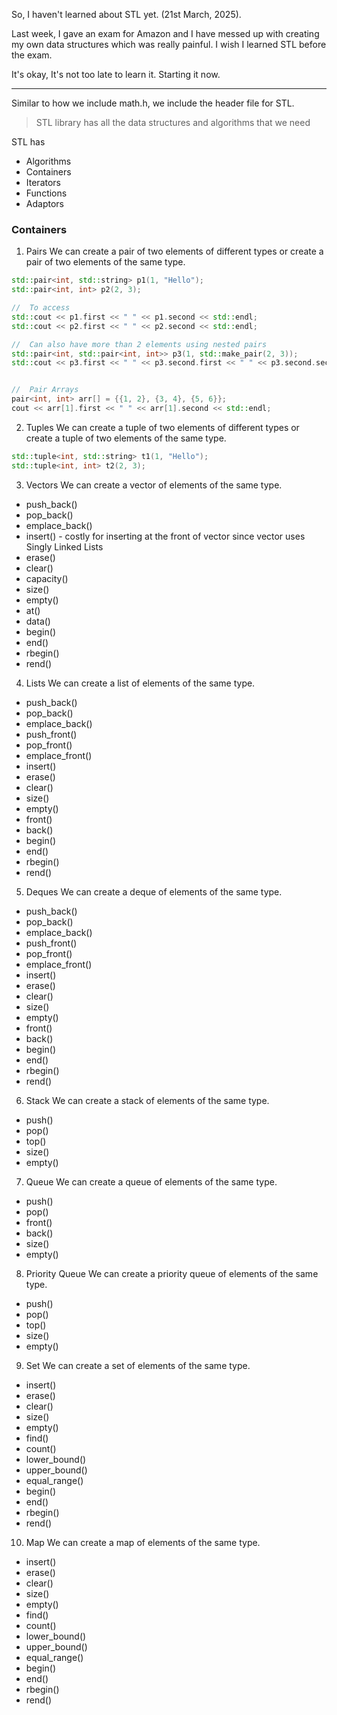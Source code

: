 So, I haven't learned about STL yet. (21st March, 2025).

Last week, I gave an exam for Amazon and I have messed up with creating my own data structures which was really painful.
I wish I learned STL before the exam.

It's okay, It's not too late to learn it.
Starting it now.

---

Similar to how we include math.h, we include the header file for STL.

> STL library has all the data structures and algorithms that we need


STL has

- Algorithms
- Containers
- Iterators
- Functions
- Adaptors


### Containers

1. Pairs
  We can create a pair of two elements of different types or create a pair of two elements of the same type.

  ```cpp
  std::pair<int, std::string> p1(1, "Hello");
  std::pair<int, int> p2(2, 3);

  //  To access
  std::cout << p1.first << " " << p1.second << std::endl;
  std::cout << p2.first << " " << p2.second << std::endl;

  //  Can also have more than 2 elements using nested pairs
  std::pair<int, std::pair<int, int>> p3(1, std::make_pair(2, 3));
  std::cout << p3.first << " " << p3.second.first << " " << p3.second.second << std::endl;


 //  Pair Arrays
  pair<int, int> arr[] = {{1, 2}, {3, 4}, {5, 6}};
  cout << arr[1].first << " " << arr[1].second << std::endl;
  ```

2. Tuples
  We can create a tuple of two elements of different types or create a tuple of two elements of the same type.

  ```cpp
  std::tuple<int, std::string> t1(1, "Hello");
  std::tuple<int, int> t2(2, 3);
  ```

3. Vectors
  We can create a vector of elements of the same type.

  - push_back()
  - pop_back()
  - emplace_back()
  - insert()  - costly for inserting at the front of vector since vector uses Singly Linked Lists
  - erase()
  - clear()
  - capacity()
  - size()
  - empty()
  - at()
  - data()
  - begin()
  - end()
  - rbegin()
  - rend()

4. Lists
  We can create a list of elements of the same type.

  - push_back()
  - pop_back()
  - emplace_back()
  - push_front()
  - pop_front()
  - emplace_front()
  - insert()
  - erase()
  - clear()
  - size()
  - empty()
  - front()
  - back()
  - begin()
  - end()
  - rbegin()
  - rend()

5. Deques
  We can create a deque of elements of the same type.

  - push_back()
  - pop_back()
  - emplace_back()
  - push_front()
  - pop_front()
  - emplace_front()
  - insert()
  - erase()
  - clear()
  - size()
  - empty()
  - front()
  - back()
  - begin()
  - end()
  - rbegin()
  - rend()

6. Stack
  We can create a stack of elements of the same type.

  - push()
  - pop()
  - top()
  - size()
  - empty()

7. Queue
  We can create a queue of elements of the same type.

  - push()
  - pop()
  - front()
  - back()
  - size()
  - empty()

8. Priority Queue
  We can create a priority queue of elements of the same type.

  - push()
  - pop()
  - top()
  - size()
  - empty()

9. Set
  We can create a set of elements of the same type.

  - insert()
  - erase()
  - clear()
  - size()
  - empty()
  - find()
  - count()
  - lower_bound()
  - upper_bound()
  - equal_range()
  - begin()
  - end()
  - rbegin()
  - rend()

10. Map
  We can create a map of elements of the same type.

  - insert()
  - erase()
  - clear()
  - size()
  - empty()
  - find()
  - count()
  - lower_bound()
  - upper_bound()
  - equal_range()
  - begin()
  - end()
  - rbegin()
  - rend()
